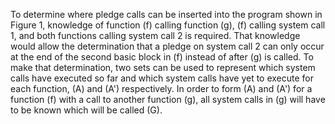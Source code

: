 To determine where pledge calls can be inserted into the program shown in Figure 1, knowledge of function \(f\) calling function \(g\), \(f\) calling system call 1, and both functions calling system call 2 is required. That knowledge would allow the determination that a pledge on system call 2 can only occur at the end of the second basic block in \(f\) instead of after \(g\) is called. To make that determination, two sets can be used to represent which system calls have executed so far and which system calls have yet to execute for each function, \(A\) and \(A'\) respectively. In order to form \(A\) and \(A'\) for a function \(f\) with a call to another function \(g\), all system calls in \(g\) will have to be known which will be called \(G\).